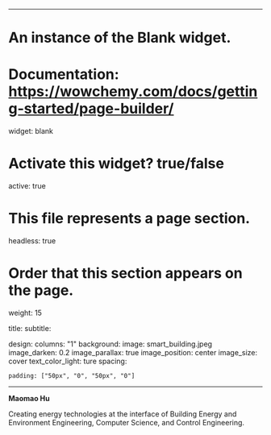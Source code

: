 
---
# An instance of the Blank widget.
# Documentation: https://wowchemy.com/docs/getting-started/page-builder/
widget: blank

# Activate this widget? true/false
active: true

# This file represents a page section.
headless: true

# Order that this section appears on the page.
weight: 15

title: 
subtitle:

design:
  columns: "1"
  background:
    image: smart_building.jpeg
    image_darken: 0.2
    image_parallax: true
    image_position: center
    image_size: cover
    text_color_light: ture
  spacing:

    padding: ["50px", "0", "50px", "0"]
---

**Maomao Hu**

Creating energy technologies at the interface of Building Energy and Environment Engineering, Computer Science, and Control Engineering.
